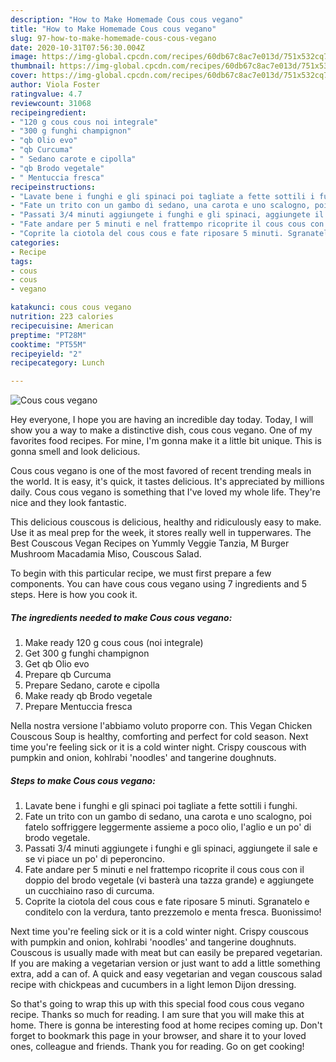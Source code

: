 ```yaml
---
description: "How to Make Homemade Cous cous vegano"
title: "How to Make Homemade Cous cous vegano"
slug: 97-how-to-make-homemade-cous-cous-vegano
date: 2020-10-31T07:56:30.004Z
image: https://img-global.cpcdn.com/recipes/60db67c8ac7e013d/751x532cq70/cous-cous-vegano-recipe-main-photo.jpg
thumbnail: https://img-global.cpcdn.com/recipes/60db67c8ac7e013d/751x532cq70/cous-cous-vegano-recipe-main-photo.jpg
cover: https://img-global.cpcdn.com/recipes/60db67c8ac7e013d/751x532cq70/cous-cous-vegano-recipe-main-photo.jpg
author: Viola Foster
ratingvalue: 4.7
reviewcount: 31068
recipeingredient:
- "120 g cous cous noi integrale"
- "300 g funghi champignon"
- "qb Olio evo"
- "qb Curcuma"
- " Sedano carote e cipolla"
- "qb Brodo vegetale"
- " Mentuccia fresca"
recipeinstructions:
- "Lavate bene i funghi e gli spinaci poi tagliate a fette sottili i funghi."
- "Fate un trito con un gambo di sedano, una carota e uno scalogno, poi fatelo soffriggere leggermente assieme a poco olio, l&#39;aglio e un po&#39; di brodo vegetale."
- "Passati 3/4 minuti aggiungete i funghi e gli spinaci, aggiungete il sale e se vi piace un po&#39; di peperoncino."
- "Fate andare per 5 minuti e nel frattempo ricoprite il cous cous con il doppio del brodo vegetale (vi basterà una tazza grande) e aggiungete un cucchiaino raso di curcuma."
- "Coprite la ciotola del cous cous e fate riposare 5 minuti. Sgranatelo e conditelo con la verdura, tanto prezzemolo e menta fresca. Buonissimo!"
categories:
- Recipe
tags:
- cous
- cous
- vegano

katakunci: cous cous vegano 
nutrition: 223 calories
recipecuisine: American
preptime: "PT28M"
cooktime: "PT55M"
recipeyield: "2"
recipecategory: Lunch

---
```



![Cous cous vegano](https://img-global.cpcdn.com/recipes/60db67c8ac7e013d/751x532cq70/cous-cous-vegano-recipe-main-photo.jpg)

Hey everyone, I hope you are having an incredible day today. Today, I will show you a way to make a distinctive dish, cous cous vegano. One of my favorites food recipes. For mine, I'm gonna make it a little bit unique. This is gonna smell and look delicious.

Cous cous vegano is one of the most favored of recent trending meals in the world. It is easy, it's quick, it tastes delicious. It's appreciated by millions daily. Cous cous vegano is something that I've loved my whole life. They're nice and they look fantastic.

This delicious couscous is delicious, healthy and ridiculously easy to make. Use it as meal prep for the week, it stores really well in tupperwares. The Best Couscous Vegan Recipes on Yummly Veggie Tanzia, M Burger Mushroom Macadamia Miso, Couscous Salad.


To begin with this particular recipe, we must first prepare a few components. You can have cous cous vegano using 7 ingredients and 5 steps. Here is how you cook it.

<!--inarticleads1-->

##### The ingredients needed to make Cous cous vegano:

1. Make ready 120 g cous cous (noi integrale)
1. Get 300 g funghi champignon
1. Get qb Olio evo
1. Prepare qb Curcuma
1. Prepare  Sedano, carote e cipolla
1. Make ready qb Brodo vegetale
1. Prepare  Mentuccia fresca


Nella nostra versione l&#39;abbiamo voluto proporre con. This Vegan Chicken Couscous Soup is healthy, comforting and perfect for cold season. Next time you&#39;re feeling sick or it is a cold winter night. Crispy couscous with pumpkin and onion, kohlrabi &#39;noodles&#39; and tangerine doughnuts. 

<!--inarticleads2-->

##### Steps to make Cous cous vegano:

1. Lavate bene i funghi e gli spinaci poi tagliate a fette sottili i funghi.
1. Fate un trito con un gambo di sedano, una carota e uno scalogno, poi fatelo soffriggere leggermente assieme a poco olio, l&#39;aglio e un po&#39; di brodo vegetale.
1. Passati 3/4 minuti aggiungete i funghi e gli spinaci, aggiungete il sale e se vi piace un po&#39; di peperoncino.
1. Fate andare per 5 minuti e nel frattempo ricoprite il cous cous con il doppio del brodo vegetale (vi basterà una tazza grande) e aggiungete un cucchiaino raso di curcuma.
1. Coprite la ciotola del cous cous e fate riposare 5 minuti. Sgranatelo e conditelo con la verdura, tanto prezzemolo e menta fresca. Buonissimo!


Next time you&#39;re feeling sick or it is a cold winter night. Crispy couscous with pumpkin and onion, kohlrabi &#39;noodles&#39; and tangerine doughnuts. Couscous is usually made with meat but can easily be prepared vegetarian. If you are making a vegetarian version or just want to add a little something extra, add a can of. A quick and easy vegetarian and vegan couscous salad recipe with chickpeas and cucumbers in a light lemon Dijon dressing. 

So that's going to wrap this up with this special food cous cous vegano recipe. Thanks so much for reading. I am sure that you will make this at home. There is gonna be interesting food at home recipes coming up. Don't forget to bookmark this page in your browser, and share it to your loved ones, colleague and friends. Thank you for reading. Go on get cooking!
